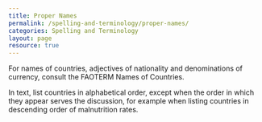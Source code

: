 ```yaml
---
title: Proper Names
permalink: /spelling-and-terminology/proper-names/
categories: Spelling and Terminology 
layout: page
resource: true
---
```


For names of countries, adjectives of nationality and denominations of currency, consult the FAOTERM Names of Countries.

In text, list countries in alphabetical order, except when the order in which they appear serves the discussion, for example when listing countries in descending order of malnutrition rates.